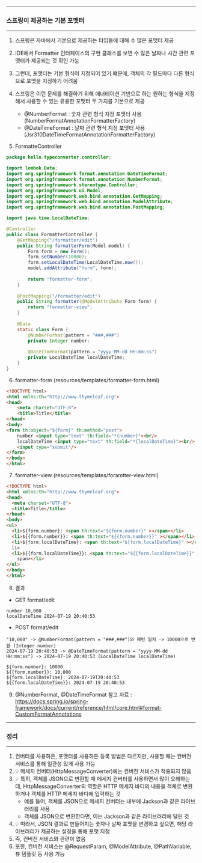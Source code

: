-----
### 스프링이 제공하는 기본 포맷터
-----
1. 스프링은 자바에서 기본으로 제공하는 타입들에 대해 수 많은 포맷터 제공
2. IDE에서 Formatter 인터페이스의 구현 클래스를 보면 수 많은 날짜나 시간 관련 포맷터가 제공되는 것 확인 가능
3. 그런데, 포맷터는 기본 형식이 지정되어 있기 떄문에, 객체의 각 필드마다 다른 형식으로 포맷을 지정하기 어려움
4. 스프링은 이런 문제를 해결하기 위해 애너테이션 기반으로 하는 원하는 형식을 지정해서 사용할 수 있는 유용한 포맷터 두 가지를 기본으로 제공
   - @NumberFormat : 숫자 관련 형식 지정 포맷터 사용 (NumberFormatAnnotationFormatterFactory)
   - @DateTimeFormat : 날짜 관련 형식 지정 포맷터 사용 (Jsr310DateTimeFormatAnnotationFormatterFactory)

5. FormatteController
```java
package hello.typeconverter.controller;

import lombok.Data;
import org.springframework.format.annotation.DateTimeFormat;
import org.springframework.format.annotation.NumberFormat;
import org.springframework.stereotype.Controller;
import org.springframework.ui.Model;
import org.springframework.web.bind.annotation.GetMapping;
import org.springframework.web.bind.annotation.ModelAttribute;
import org.springframework.web.bind.annotation.PostMapping;

import java.time.LocalDateTime;

@Controller
public class FormatterController {
    @GetMapping("/formatter/edit")
    public String formatterForm(Model model) {
        Form form = new Form();
        form.setNumber(10000);
        form.setLocalDateTime(LocalDateTime.now());
        model.addAttribute("form", form);
        
        return "formatter-form";
    }
    
    @PostMapping("/formatter/edit")
    public String formatter(@ModelAttribute Form form) {
        return "formatter-view";
    }
    
    @Data
    static class Form {
        @NumberFormat(pattern = "###,###")
        private Integer number;
        
        @DateTimeFormat(pattern = "yyyy-MM-dd HH:mm:ss")
        private LocalDateTime localDateTime;
    } 
}
```

6. formatter-form (resources/templates/formatter-form.html)
```html
<!DOCTYPE html>
<html xmlns:th="http://www.thymeleaf.org">
<head>
    <meta charset="UTF-8">
    <title>Title</title>
</head>
<body>
<form th:object="${form}" th:method="post">
    number <input type="text" th:field="*{number}"><br/>
    localDateTime <input type="text" th:field="*{localDateTime}"><br/>
    <input type="submit"/>
</form>
</body>
</html>
```

7. formatter-view (resources/templates/foramtter-view.html)
```html
<!DOCTYPE html>
<html xmlns:th="http://www.thymeleaf.org">
<head>
  <meta charset="UTF-8">
  <title>Title</title>
</head>
<body>
<ul>
  <li>${form.number}: <span th:text="${form.number}" ></span></li>
  <li>${{form.number}}: <span th:text="${{form.number}}" ></span></li>
  <li>${form.localDateTime}: <span th:text="${form.localDateTime}" ></span></
  li>
  <li>${{form.localDateTime}}: <span th:text="${{form.localDateTime}}" ></
    span></li>
</ul>
</body>
</html>
```

8. 결과
  - GET format/edit 
```
number 10,000
localDateTime 2024-07-19 20:40:53
```
  - POST format/edit
```
"10,000" -> @NumberFormat(pattern = "###,###")와 패턴 일치 -> 10000으로 변환 (Integer number)
2024-07-19 20:40:53 -> @DateTimeFormat(pattern = "yyyy-MM-dd HH:mm:ss") -> 2024-07-19 20:40:53 (LocalDateTime localDateTime)
```
```
${form.number}: 10000
${{form.number}}: 10,000 
${form.localDateTime}: 2024-07-19T20:40:53
${{form.localDateTime}}: 2024-07-19 20:40:53
```

9. @NumberFormat, @DateTimeFormat 참고 자료 : https://docs.spring.io/spring-framework/docs/current/reference/html/core.html#format-CustomFormatAnnotations

-----
### 정리
-----
1. 컨버터를 사용하든, 포맷터를 사용하든 등록 방법은 다르지만, 사용할 때는 컨버전 서비스를 통해 일관성 있게 사용 가능
2. 💡 메세지 컨버터(HttpMessageConverter)에는 컨버전 서비스가 적용되지 않음
3. 💡 특히, 객체를 JSON으로 변환할 때 메세지 컨버터를 사용하면서 많이 오해하는데, HttpMessageConverter의 역할은 HTTP 메세지 바디의 내용을 객체로 변환하거나 객체를 HTTP 메세지 바디에 입력하는 것
   - 예를 들어, 객체를 JSON으로 메세지 컨버터는 내부에 Jackson과 같은 라이브러리를 사용
   - 객체를 JSON으로 변환한다면, 이는 Jackson과 같은 라이브러리에 달린 것
4. 💡 따라서, JSON 결과로 만들어지는 숫자나 날짜 포맷을 변경하고 싶으면, 해당 라이브러리가 제공하는 설정을 통해 포맷 지정
5. 즉, 컨버전 서비스와 관련이 없음
6. 또한, 컨버전 서비스는 @RequestParam, @ModelAttribute, @PathVariable, 뷰 템플릿 등 사용 가능
